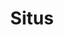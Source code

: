 ---
layout: default
title: Situs
parent: Berkontribusi
permalink: /berkontribusi/situs
nav_order: 3
---